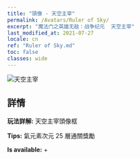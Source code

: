 ```yaml
---
title: "頭像 - 天空主宰"
permalink: /Avatars/Ruler of Sky/
excerpt: "魔法门之英雄无敌：战争纪元  天空主宰"
last_modified_at: 2021-07-27
locale: cn
ref: "Ruler of Sky.md"
toc: false
classes: wide
---
```

 ![天空主宰](/images/a/avatarFrame_41.png)

## 詳情

 **玩法詳解:** 天空主宰頭像框 

 **Tips:** 氣元素次元 25 層通關獎勵 

 **Is available:**  + 

